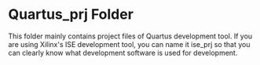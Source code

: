 # Quartus_prj Folder

This folder mainly contains project files of Quartus development tool. If you are using Xilinx's ISE development tool, you can name it ise_prj so that you can clearly know what development software is used for development.
